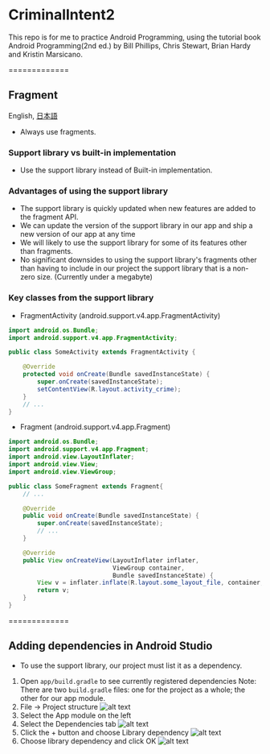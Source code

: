 # CriminalIntent2

This repo is for me to practice Android Programming, using the tutorial book Android Programming(2nd ed.) by Bill Phillips, Chris Stewart, Brian Hardy and Kristin Marsicano.

=============

## Fragment

English, [日本語](http://qiita.com/mnishiguchi/items/de1b41fbf8cb02bd4ad1)
- Always use fragments.

### Support library vs built-in implementation

- Use the support library instead of Built-in implementation.

### Advantages of using the support library

- The support library is quickly updated when new features are added to the fragment API.
- We can update the version of the support library in our app and ship a new version of our app at any time
- We will likely to use the support library for some of its features other than fragments.
- No significant downsides to using the support library's fragments other than having to include in our project the support library that is a non-zero size. (Currently under a megabyte)

### Key classes from the support library

- FragmentActivity (android.support.v4.app.FragmentActivity)

```java
import android.os.Bundle;
import android.support.v4.app.FragmentActivity;

public class SomeActivity extends FragmentActivity {

    @Override
    protected void onCreate(Bundle savedInstanceState) {
        super.onCreate(savedInstanceState);
        setContentView(R.layout.activity_crime);
    }
    // ...
}
```

- Fragment (android.support.v4.app.Fragment)

```java
import android.os.Bundle;
import android.support.v4.app.Fragment;
import android.view.LayoutInflater;
import android.view.View;
import android.view.ViewGroup;

public class SomeFragment extends Fragment{
    // ...

    @Override
    public void onCreate(Bundle savedInstanceState) {
        super.onCreate(savedInstanceState);
        // ...
    }

    @Override
    public View onCreateView(LayoutInflater inflater,
                             ViewGroup container,
                             Bundle savedInstanceState) {
        View v = inflater.inflate(R.layout.some_layout_file, container, false);
        return v;
    }
}
```

=============

## Adding dependencies in Android Studio

- To use the support library, our project must list it as a dependency.

1. Open `app/build.gradle` to see currently registered dependencies
    Note: There are two `build.gradle` files: one for the project as a whole; the other for our app module.
2. File -> Project structure
![alt text](https://qiita-image-store.s3.amazonaws.com/0/82804/fbef2831-8bd4-6063-6f93-a8a177f77d97.png)
3. Select the App module on the left
4. Select the Dependencies tab
![alt text](https://qiita-image-store.s3.amazonaws.com/0/82804/5ce888b0-3adb-4278-f924-f0c597e27c10.png)
5. Click the + button and choose Library dependency
![alt text](https://qiita-image-store.s3.amazonaws.com/0/82804/d94dd5f8-bf5e-e508-9db3-1de2d12cef89.png)
6. Choose library dependency and click OK
![alt text](https://qiita-image-store.s3.amazonaws.com/0/82804/fe150e5f-fc96-bb23-60b5-97ce33d3c6d0.png)




